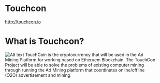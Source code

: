 # Touchcon

<http://touchcon.io>
# What is Touchcon?
![Alt text](http://touchcon.io/images/symbol_toc.png)
TouchCoin is the cryptocurrency that will be used in the Ad Mining Platform for working based on Etheruem Blockchain.
The TouchCon Project will be able to solve the problems of existing computer mining through running the Ad Mining platform that coordinates online/offline (O2O) advertisement and mining.

